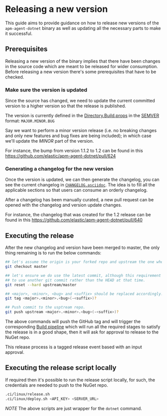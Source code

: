# Releasing a new version

This guide aims to provide guidance on how to release new versions of the `apm-agent-dotnet` binary as well as updating all the necessary parts to make it successful.

## Prerequisites

Releasing a new version of the binary implies that there have been changes in the source code which are meant to be released for wider consumption. Before releasing a new version there's some prerequisites that have to be checked.

### Make sure the version is updated

Since the source has changed, we need to update the current committed version to a higher version so that the release is published.

The version is currently defined in the [Directory.Build.props](./src/Directory.Build.props) in the [SEMVER](https://semver.org) format: `MAJOR.MINOR.BUG`

Say we want to perform a minor version release (i.e. no breaking changes and only new features and bug fixes are being included); in which case we'll update the _MINOR_ part of the version.

For instance, the bump from version 1.1.2 to 1.2 can be found in this https://github.com/elastic/apm-agent-dotnet/pull/624

### Generating a changelog for the new version

Once the version is updated, we can then generate the changelog, you can see the current changelog in [`CHANGELOG.asciidoc`](CHANGELOG.asciidod). The idea is to fill all the applicable sections so that users can consume an orderly changelog.

After a changelog has been manually curated, a new pull request can be opened with the changelog and version update changes.

For instance, the changelog that was created for the 1.2 release can be found in this https://github.com/elastic/apm-agent-dotnet/pull/640

## Executing the release

After the new changelog and version have been merged to master, the only thing remaining is to run the below commands:


 ```bash
 ## let's assume the origin is your forked repo and upstream the one where the releases are coming from.
 git checkout master

 ## let's ensure we do use the latest commit, although this requirement could be not neccessary if it's required
 ## to use another git commit rather than the HEAD at that time.
 git reset --hard upstream/master

 ## <major>, <minor>, <bug> and <suffix> should be replaced accordingly. <suffix> is an optional one.
 git tag <major>.<minor>.<bug>(-<suffix>)?

 ## Push commit to the usptream repo.
 git push upstream <major>.<minor>.<bug>(-<suffix>)?
 ```

The above commands will push the GitHub tag and will trigger the corresponding [Build pipeline](Jenkinsfile) which will run all the required stages to satisfy the release is in a good shape, then it will ask for approval to release to the NuGet repo.

This release process is a tagged release event based with an input approval.

## Executing the release script locally

If required then it's possible to run the release script locally, for such, the credentials are needed to push to the NuGet repo.

```bash
.ci/linux/release.sh
.ci/linux/deploy.sh <API_KEY> <SERVER_URL>
```

_NOTE_ The above scripts are just wrapper for the `dotnet` command.
